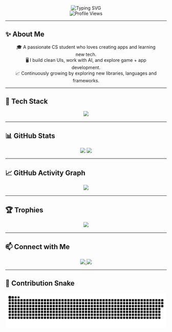 <div align="center">
  <img src="https://readme-typing-svg.herokuapp.com?font=Fira+Code&weight=700&size=28&pause=1000&color=00FFAA&center=true&vCenter=true&width=800&lines=Hi+I'm+Maaz+👋;CS+Student+%7C+Python+%7C+Kotlin+%7C+Web+Dev+%7C+AI+Enthusiast;Welcome+to+my+GitHub+Universe!" alt="Typing SVG" />
</div>

<div align="center">
  <img src="https://komarev.com/ghpvc/?username=Maaz-319&style=for-the-badge&color=00FFAA" alt="Profile Views"/>
</div>

---

## ✨ About Me

<div align="center" style="max-width: 800px; padding: 0 20px;">

🎓 A passionate CS student who loves creating apps and learning new tech.  
🖥️ I build clean UIs, work with AI, and explore game + app development.  
📈 Continuously growing by exploring new libraries, languages and frameworks.

</div>

---

## 🚀 Tech Stack

<div align="center">
  <img src="https://skillicons.dev/icons?i=python,kotlin,html,css,js,cpp,c,sqlite,jquery,pandas,sklearn,git,androidstudio,vscode,react,mysql,sublime,github,pycharm,tailwind&perline=8" />
</div>

---

## 📊 GitHub Stats

<div align="center">
  <img src="https://github-readme-stats.vercel.app/api?username=Maaz-319&show_icons=true&theme=tokyonight&hide_border=true&border_radius=15&include_all_commits=true&count_private=true" width="48%" />
  <img src="https://github-readme-stats.vercel.app/api/top-langs/?username=Maaz-319&layout=compact&theme=tokyonight&hide_border=true&border_radius=15" width="48%" />
</div>

---

## 📈 GitHub Activity Graph

<div align="center">
  <img src="https://github-readme-activity-graph.vercel.app/graph?username=Maaz-319&theme=tokyo-night&hide_border=true&area=true&border_radius=15"/>
</div>

---

## 🏆 Trophies

<div align="center">
  <img src="https://github-profile-trophy.vercel.app/?username=Maaz-319&theme=tokyonight&no-frame=true&margin-w=10&column=7&rank=SSS,SS,S,AAA,AA,A" />
</div>

---

## 📫 Connect with Me

<div align="center">
  <a href="https://maaz.me/" target="_blank">
    <img src="https://img.shields.io/badge/Website-00ffaa?style=for-the-badge&logo=google-chrome&logoColor=white" />
  </a>
  <a href="mailto:your-email@example.com" target="_blank">
    <img src="https://img.shields.io/badge/Email-00ffaa?style=for-the-badge&logo=gmail&logoColor=white" />
  </a>
</div>

---

## 🐍 Contribution Snake

<div align="center">
  <img src="https://raw.githubusercontent.com/Maaz-319/Maaz-319/output/github-snake.svg" alt="Snake animation"/>
</div>
